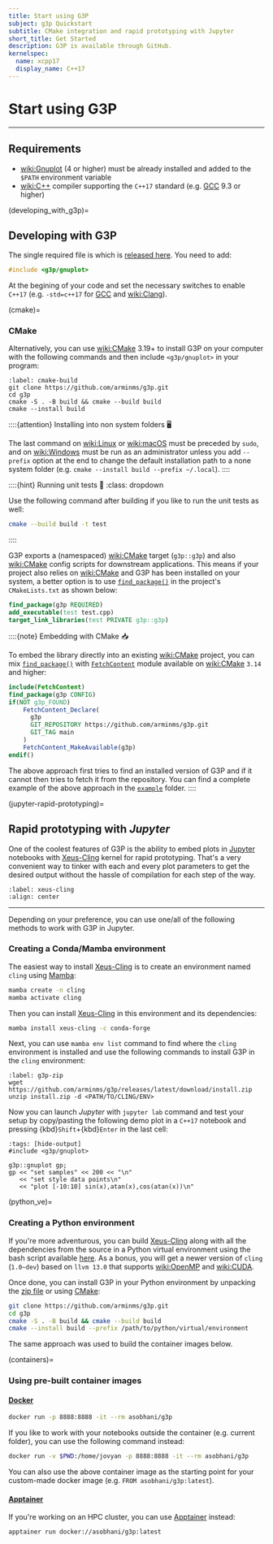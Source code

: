 ```yaml
---
title: Start using G3P
subject: g3p Quickstart
subtitle: CMake integration and rapid prototyping with Jupyter
short_title: Get Started
description: G3P is available through GitHub.
kernelspec:
  name: xcpp17
  display_name: C++17
---
```


# Start using G3P

---

## Requirements

- <wiki:Gnuplot> (4 or higher) must be already installed and added to the `$PATH` environment variable
- <wiki:C++> compiler supporting the `C++17` standard (e.g. [GCC](wiki:GNU_Compiler_Collection) 9.3 or higher)

(developing_with_g3p)=
## Developing with G3P

The single required file is [](https://github.com/arminms/g3p/blob/main/include/g3p/gnuplot) which is [released here](https://github.com/arminms/g3p/releases). You need to add:

```cpp
#include <g3p/gnuplot>
```

At the begining of your code and set the necessary switches to enable `C++17` (e.g. `-std=c++17` for [GCC](wiki:GNU_Compiler_Collection) and <wiki:Clang>).

(cmake)=
### CMake

Alternatively, you can use <wiki:CMake> 3.19+ to install G3P on your computer with the following commands and then include `<g3p/gnuplot>` in your program:

```{code} bash
:label: cmake-build
git clone https://github.com/arminms/g3p.git
cd g3p
cmake -S . -B build && cmake --build build
cmake --install build
```

::::{attention} Installing into non system folders 🖥️

The last command on <wiki:Linux> or <wiki:macOS> must be preceded by `sudo`, and on <wiki:Windows> must be run as an administrator unless you add `--prefix` option at the end to change the default installation path to a none system folder (e.g. `cmake --install build --prefix ~/.local`).
::::

::::{hint} Running unit tests 🧪
:class: dropdown

Use the following command after building if you like to run the unit tests as well:

```bash
cmake --build build -t test
```
::::

G3P exports a (namespaced) <wiki:CMake> target (`g3p::g3p`) and also <wiki:CMake> config scripts for downstream applications. This means if your project also relies on <wiki:CMake> and G3P has been installed on your system, a better option is to use [`find_package()`](xref:cmake#command/find_package) in the project's `CMakeLists.txt` as shown below:

```cmake
find_package(g3p REQUIRED)
add_executable(test test.cpp)
target_link_libraries(test PRIVATE g3p::g3p)
```

::::{note} Embedding with CMake 📥

To embed the library directly into an existing <wiki:CMake> project, you can mix [`find_package()`](xref:cmake#command/find_package) with [`FetchContent`](xref:cmake#module/FetchContent) module available on <wiki:CMake> `3.14` and higher:

```cmake
include(FetchContent)
find_package(g3p CONFIG)
if(NOT g3p_FOUND)
    FetchContent_Declare(
      g3p
      GIT_REPOSITORY https://github.com/arminms/g3p.git
      GIT_TAG main
    )
    FetchContent_MakeAvailable(g3p)
endif()
```

The above approach first tries to find an installed version of G3P and if it cannot then tries to fetch it from the repository. You can find a complete example of the above approach in the [`example`](https://github.com/arminms/g3p/blob/main/example/CMakeLists.txt#L5-L19) folder.
::::

(jupyter-rapid-prototyping)=
## Rapid prototyping with *Jupyter*
One of the coolest features of G3P is the ability to embed plots in [Jupyter](wiki:Project_Jupyter) notebooks with [Xeus-Cling](xref:xeus-cling) kernel for rapid prototyping. That's a very convenient way to tinker with each and every plot parameters to get the desired output without the hassle of compilation for each step of the way.

```{image} ./images/xeus-cling.png
:label: xeus-cling
:align: center
```

---

Depending on your preference, you can use one/all of the following methods to work with G3P in Jupyter.

### Creating a Conda/Mamba environment

The easiest way to install [Xeus-Cling](xref:xeus-cling) is to create an environment named `cling` using [Mamba](xref:mamba#installation/mamba-installation):

```bash
mamba create -n cling
mamba activate cling
```

Then you can install [Xeus-Cling](xref:xeus-cling) in this environment and its dependencies:

```bash
mamba install xeus-cling -c conda-forge
```

Next, you can use `mamba env list` command to find where the `cling` environment is installed and use the following commands to install G3P in the `cling` environment:

```{code} bash
:label: g3p-zip
wget https://github.com/arminms/g3p/releases/latest/download/install.zip
unzip install.zip -d <PATH/TO/CLING/ENV>
```

Now you can launch *Jupyter* with `jupyter lab` command and test your setup by copy/pasting the following demo plot in a `C++17` notebook and pressing {kbd}`Shift`+{kbd}`Enter` in the last cell:

```{code-cell} cpp
:tags: [hide-output]
#include <g3p/gnuplot>

g3p::gnuplot gp;
gp << "set samples" << 200 << "\n"
   << "set style data points\n"
   << "plot [-10:10] sin(x),atan(x),cos(atan(x))\n"
```

(python_ve)=
### Creating a Python environment

If you're more adventurous, you can build [Xeus-Cling](xref:xeus-cling) along with all the dependencies from the source in a Python virtual environment using the bash script available [here](xref:jupyter-xc#build_virtual_env). As a bonus, you will get a newer version of `cling` (`1.0~dev`) based on `llvm 13.0` that supports <wiki:OpenMP> and <wiki:CUDA>.

Once done, you can install G3P in your Python environment by unpacking the [zip file](#g3p-zip) or using [CMake](#cmake-build):

```bash
git clone https://github.com/arminms/g3p.git
cd g3p
cmake -S . -B build && cmake --build build
cmake --install build --prefix /path/to/python/virtual/environment
```

The same approach was used to build the container images below.

(containers)=
### Using pre-built container images

#### [Docker](wiki:Docker_(software))
```bash
docker run -p 8888:8888 -it --rm asobhani/g3p
```
If you like to work with your notebooks outside the container (e.g. current folder), you can use the following command instead:
```bash
docker run -v $PWD:/home/jovyan -p 8888:8888 -it --rm asobhani/g3p
```
You can also use the above container image as the starting point for your custom-made docker image (e.g. `FROM asobhani/g3p:latest`).

#### [Apptainer](wiki:Singularity_(software))

If you're working on an HPC cluster, you can use [Apptainer](wiki:Singularity_(software)) instead:

```bash
apptainer run docker://asobhani/g3p:latest
```
